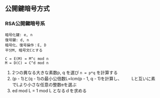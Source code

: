 ## 公開鍵暗号方式
### RSA公開鍵暗号系
```
暗号化鍵: e, n
復号鍵: d, n
暗号化、復号操作：E, D
平分M, 暗号文Cとする

C = E(M) = M^c mod n
M = D(C) = C^d mod n
```

1. 2つの異なる大きな素数p, q を選び `n = p*q` を計算する
2. (p - 1)と(q - 1)の最小公倍数L=lcm(p - 1, q - 1)を計算し、
　　Lと互いに素でLより小さな任意の整数eを選ぶ
3. ed mod L = 1 mod L となるｄを求める
